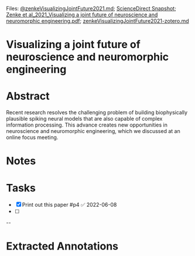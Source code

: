 

Files: [@zenkeVisualizingJointFuture2021.md](file:///home/michaelt/Insync/m@tarlton.info/Google%20Drive/05.%20Obsidian/Obsidian/oslomet/50%20Reading/Zotero%20Papers/@zenkeVisualizingJointFuture2021.md); [ScienceDirect Snapshot](file:///home/michaelt/Insync/m@tarlton.info/Google%20Drive/06.%20Zotero/storage/XLK4UUDJ/S089662732100009X.html); [Zenke et al_2021_Visualizing a joint future of neuroscience and neuromorphic engineering.pdf](file:///home/michaelt/Insync/m@tarlton.info/Google%20Drive/06.%20Zotero/storage/Y6JF3CJG/Zenke%20et%20al_2021_Visualizing%20a%20joint%20future%20of%20neuroscience%20and%20neuromorphic%20engineering.pdf); [zenkeVisualizingJointFuture2021-zotero.md](file:///home/michaelt/Insync/m@tarlton.info/Google%20Drive/05.%20Obsidian/Obsidian/oslomet/50%20Reading/Zotero%20Papers/zenkeVisualizingJointFuture2021-zotero.md)



# Visualizing a joint future of neuroscience and neuromorphic engineering
# Abstract
Recent research resolves the challenging problem of building biophysically plausible spiking neural models that are also capable of complex information processing. This advance creates new opportunities in neuroscience and neuromorphic engineering, which we discussed at an online focus meeting.

# Notes

# Tasks
- [x] Print out this paper #p4 ✅ 2022-06-08
- [ ] 


--
# Extracted Annotations

